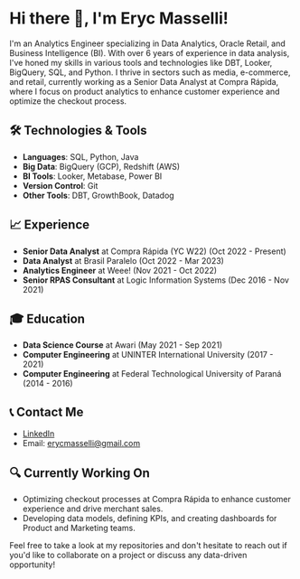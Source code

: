 # Hi there 👋, I'm Eryc Masselli!

I'm an Analytics Engineer specializing in Data Analytics, Oracle Retail, and Business Intelligence (BI). With over 6 years of experience in data analysis, I've honed my skills in various tools and technologies like DBT, Looker, BigQuery, SQL, and Python. I thrive in sectors such as media, e-commerce, and retail, currently working as a Senior Data Analyst at Compra Rápida, where I focus on product analytics to enhance customer experience and optimize the checkout process.

## 🛠️ Technologies & Tools
- **Languages**: SQL, Python, Java
- **Big Data**: BigQuery (GCP), Redshift (AWS)
- **BI Tools**: Looker, Metabase, Power BI
- **Version Control**: Git
- **Other Tools**: DBT, GrowthBook, Datadog

## 📈 Experience
- **Senior Data Analyst** at Compra Rápida (YC W22) (Oct 2022 - Present)
- **Data Analyst** at Brasil Paralelo (Oct 2022 - Mar 2023)
- **Analytics Engineer** at Weee! (Nov 2021 - Oct 2022)
- **Senior RPAS Consultant** at Logic Information Systems (Dec 2016 - Nov 2021)

## 🎓 Education
- **Data Science Course** at Awari (May 2021 - Sep 2021)
- **Computer Engineering** at UNINTER International University (2017 - 2021)
- **Computer Engineering** at Federal Technological University of Paraná (2014 - 2016)

## 📞 Contact Me
- [LinkedIn](https://linkedin.com/in/eryc-masselli/)
- Email: erycmasselli@gmail.com

## 🔍 Currently Working On
- Optimizing checkout processes at Compra Rápida to enhance customer experience and drive merchant sales.
- Developing data models, defining KPIs, and creating dashboards for Product and Marketing teams.

Feel free to take a look at my repositories and don't hesitate to reach out if you'd like to collaborate on a project or discuss any data-driven opportunity!

